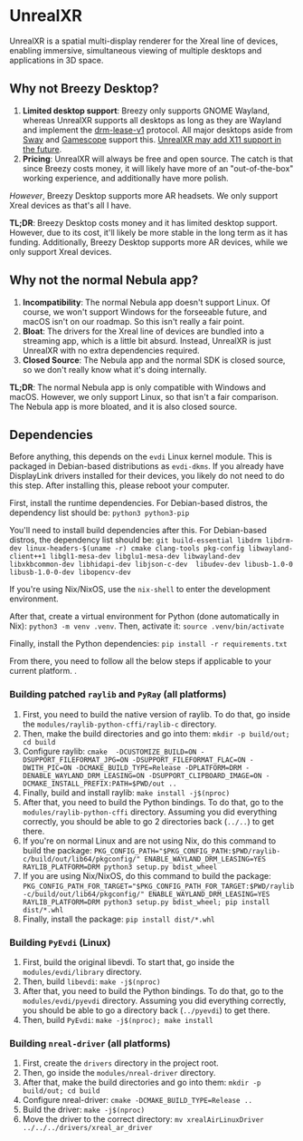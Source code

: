 # UnrealXR

UnrealXR is a spatial multi-display renderer for the Xreal line of devices, enabling immersive, simultaneous viewing of multiple desktops and applications in 3D space.

## Why not Breezy Desktop?

1. **Limited desktop support**: Breezy only supports GNOME Wayland, whereas UnrealXR supports all desktops as long as they are Wayland and implement the [drm-lease-v1](https://wayland.app/protocols/drm-lease-v1) protocol. All major desktops aside from [Sway](https://swaywm.org/) and [Gamescope](https://wiki.archlinux.org/title/Gamescope) support this. [UnrealXR may add X11 support in the future](https://git.terah.dev/imterah/unrealxr/issues/1).
2. **Pricing**: UnrealXR will always be free and open source. The catch is that since Breezy costs money, it will likely have more of an "out-of-the-box" working experience, and additionally have more polish.

*However*, Breezy Desktop supports more AR headsets. We only support Xreal devices as that's all I have.

**TL;DR**: Breezy Desktop costs money and it has limited desktop support. However, due to its cost, it'll likely be more stable in the long term as it has funding. Additionally, Breezy Desktop supports more AR devices, while we only support Xreal devices.

## Why not the normal Nebula app?

1. **Incompatibility**: The normal Nebula app doesn't support Linux. Of course, we won't support Windows for the forseeable future, and macOS isn't on our roadmap. So this isn't really a fair point.
1. **Bloat**: The drivers for the Xreal line of devices are bundled into a streaming app, which is a little bit absurd. Instead, UnrealXR is just UnrealXR with no extra dependencies required.
2. **Closed Source**: The Nebula app and the normal SDK is closed source, so we don't really know what it's doing internally.

**TL;DR**: The normal Nebula app is only compatible with Windows and macOS. However, we only support Linux, so that isn't a fair comparison. The Nebula app is more bloated, and it is also closed source.

## Dependencies

Before anything, this depends on the `evdi` Linux kernel module. This is packaged in Debian-based distributions as `evdi-dkms`. If you already have DisplayLink drivers installed for their devices, you likely do not need to do this step. After installing this, please reboot your computer.

First, install the runtime dependencies. For Debian-based distros, the dependency list should be: `python3 python3-pip`

You'll need to install build dependencies after this. For Debian-based distros, the dependency list should be: `git build-essential libdrm libdrm-dev linux-headers-$(uname -r) cmake clang-tools pkg-config libwayland-client++1 libgl1-mesa-dev libglu1-mesa-dev libwayland-dev libxkbcommon-dev libhidapi-dev libjson-c-dev	libudev-dev libusb-1.0-0	libusb-1.0-0-dev libopencv-dev`

If you're using Nix/NixOS, use the `nix-shell` to enter the development environment.

After that, create a virtual environment for Python (done automatically in Nix): `python3 -m venv .venv`. Then, activate it: `source .venv/bin/activate`

Finally, install the Python dependencies: `pip install -r requirements.txt`

From there, you need to follow all the below steps if applicable to your current platform.
.
### Building patched `raylib` and `PyRay` (all platforms)

1. First, you need to build the native version of raylib. To do that, go inside the `modules/raylib-python-cffi/raylib-c` directory.
2. Then, make the build directories and go into them: `mkdir -p build/out; cd build`
3. Configure raylib: `cmake  -DCUSTOMIZE_BUILD=ON -DSUPPORT_FILEFORMAT_JPG=ON -DSUPPORT_FILEFORMAT_FLAC=ON -DWITH_PIC=ON -DCMAKE_BUILD_TYPE=Release -DPLATFORM=DRM -DENABLE_WAYLAND_DRM_LEASING=ON -DSUPPORT_CLIPBOARD_IMAGE=ON -DCMAKE_INSTALL_PREFIX:PATH=$PWD/out ..`
4. Finally, build and install raylib: `make install -j$(nproc)`
5. After that, you need to build the Python bindings. To do that, go to the `modules/raylib-python-cffi` directory. Assuming you did everything correctly, you should be able to go 2 directories back (`../..`) to get there.
6. If you're on normal Linux and are not using Nix, do this command to build the package: `PKG_CONFIG_PATH="$PKG_CONFIG_PATH:$PWD/raylib-c/build/out/lib64/pkgconfig/" ENABLE_WAYLAND_DRM_LEASING=YES RAYLIB_PLATFORM=DRM python3 setup.py bdist_wheel`
7. If you are using Nix/NixOS, do this command to build the package: `PKG_CONFIG_PATH_FOR_TARGET="$PKG_CONFIG_PATH_FOR_TARGET:$PWD/raylib-c/build/out/lib64/pkgconfig/" ENABLE_WAYLAND_DRM_LEASING=YES RAYLIB_PLATFORM=DRM python3 setup.py bdist_wheel; pip install dist/*.whl`
8. Finally, install the package: `pip install dist/*.whl`

### Building `PyEvdi` (Linux)

1. First, build the original libevdi. To start that, go inside the `modules/evdi/library` directory.
2. Then, build `libevdi`: `make -j$(nproc)`
3. After that, you need to build the Python bindings. To do that, go to the `modules/evdi/pyevdi` directory. Assuming you did everything correctly, you should be able to go a directory back (`../pyevdi`) to get there.
4. Then, build `PyEvdi`: `make -j$(nproc); make install`

### Building `nreal-driver` (all platforms)

1. First, create the `drivers` directory in the project root.
2. Then, go inside the `modules/nreal-driver` directory.
3. After that, make the build directories and go into them: `mkdir -p build/out; cd build`
4. Configure nreal-driver: `cmake -DCMAKE_BUILD_TYPE=Release ..`
5. Build the driver: `make -j$(nproc)`
6. Move the driver to the correct directory: `mv xrealAirLinuxDriver ../../../drivers/xreal_ar_driver`
